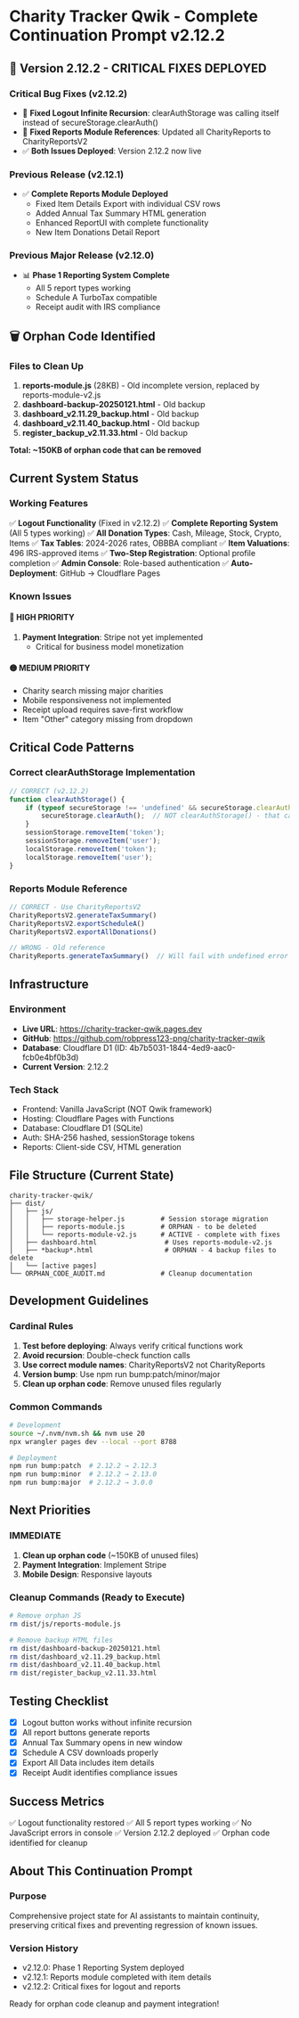 # Charity Tracker Qwik - Complete Continuation Prompt v2.12.2

## 🚨 Version 2.12.2 - CRITICAL FIXES DEPLOYED

### Critical Bug Fixes (v2.12.2)
- 🔴 **Fixed Logout Infinite Recursion**: clearAuthStorage was calling itself instead of secureStorage.clearAuth()
- 🔴 **Fixed Reports Module References**: Updated all CharityReports to CharityReportsV2
- ✅ **Both Issues Deployed**: Version 2.12.2 now live

### Previous Release (v2.12.1)
- ✅ **Complete Reports Module Deployed**
  - Fixed Item Details Export with individual CSV rows
  - Added Annual Tax Summary HTML generation
  - Enhanced ReportUI with complete functionality
  - New Item Donations Detail Report

### Previous Major Release (v2.12.0)
- 📊 **Phase 1 Reporting System Complete**
  - All 5 report types working
  - Schedule A TurboTax compatible
  - Receipt audit with IRS compliance

## 🗑️ Orphan Code Identified

### Files to Clean Up
1. **reports-module.js** (28KB) - Old incomplete version, replaced by reports-module-v2.js
2. **dashboard-backup-20250121.html** - Old backup
3. **dashboard_v2.11.29_backup.html** - Old backup
4. **dashboard_v2.11.40_backup.html** - Old backup
5. **register_backup_v2.11.33.html** - Old backup

**Total: ~150KB of orphan code that can be removed**

## Current System Status

### Working Features
✅ **Logout Functionality** (Fixed in v2.12.2)
✅ **Complete Reporting System** (All 5 types working)
✅ **All Donation Types**: Cash, Mileage, Stock, Crypto, Items
✅ **Tax Tables**: 2024-2026 rates, OBBBA compliant
✅ **Item Valuations**: 496 IRS-approved items
✅ **Two-Step Registration**: Optional profile completion
✅ **Admin Console**: Role-based authentication
✅ **Auto-Deployment**: GitHub → Cloudflare Pages

### Known Issues

#### 🔴 HIGH PRIORITY
1. **Payment Integration**: Stripe not yet implemented
   - Critical for business model monetization

#### 🟡 MEDIUM PRIORITY
- Charity search missing major charities
- Mobile responsiveness not implemented
- Receipt upload requires save-first workflow
- Item "Other" category missing from dropdown

## Critical Code Patterns

### Correct clearAuthStorage Implementation
```javascript
// CORRECT (v2.12.2)
function clearAuthStorage() {
    if (typeof secureStorage !== 'undefined' && secureStorage.clearAuth) {
        secureStorage.clearAuth();  // NOT clearAuthStorage() - that causes recursion!
    }
    sessionStorage.removeItem('token');
    sessionStorage.removeItem('user');
    localStorage.removeItem('token');
    localStorage.removeItem('user');
}
```

### Reports Module Reference
```javascript
// CORRECT - Use CharityReportsV2
CharityReportsV2.generateTaxSummary()
CharityReportsV2.exportScheduleA()
CharityReportsV2.exportAllDonations()

// WRONG - Old reference
CharityReports.generateTaxSummary()  // Will fail with undefined error
```

## Infrastructure

### Environment
- **Live URL**: https://charity-tracker-qwik.pages.dev
- **GitHub**: https://github.com/robpress123-png/charity-tracker-qwik
- **Database**: Cloudflare D1 (ID: 4b7b5031-1844-4ed9-aac0-fcb0e4bf0b3d)
- **Current Version**: 2.12.2

### Tech Stack
- Frontend: Vanilla JavaScript (NOT Qwik framework)
- Hosting: Cloudflare Pages with Functions
- Database: Cloudflare D1 (SQLite)
- Auth: SHA-256 hashed, sessionStorage tokens
- Reports: Client-side CSV, HTML generation

## File Structure (Current State)
```
charity-tracker-qwik/
├── dist/
│   ├── js/
│   │   ├── storage-helper.js         # Session storage migration
│   │   ├── reports-module.js         # ORPHAN - to be deleted
│   │   └── reports-module-v2.js      # ACTIVE - complete with fixes
│   ├── dashboard.html                 # Uses reports-module-v2.js
│   ├── *backup*.html                  # ORPHAN - 4 backup files to delete
│   └── [active pages]
└── ORPHAN_CODE_AUDIT.md              # Cleanup documentation
```

## Development Guidelines

### Cardinal Rules
1. **Test before deploying**: Always verify critical functions work
2. **Avoid recursion**: Double-check function calls
3. **Use correct module names**: CharityReportsV2 not CharityReports
4. **Version bump**: Use npm run bump:patch/minor/major
5. **Clean up orphan code**: Remove unused files regularly

### Common Commands
```bash
# Development
source ~/.nvm/nvm.sh && nvm use 20
npx wrangler pages dev --local --port 8788

# Deployment
npm run bump:patch  # 2.12.2 → 2.12.3
npm run bump:minor  # 2.12.2 → 2.13.0
npm run bump:major  # 2.12.2 → 3.0.0
```

## Next Priorities

### IMMEDIATE
1. **Clean up orphan code** (~150KB of unused files)
2. **Payment Integration**: Implement Stripe
3. **Mobile Design**: Responsive layouts

### Cleanup Commands (Ready to Execute)
```bash
# Remove orphan JS
rm dist/js/reports-module.js

# Remove backup HTML files
rm dist/dashboard-backup-20250121.html
rm dist/dashboard_v2.11.29_backup.html
rm dist/dashboard_v2.11.40_backup.html
rm dist/register_backup_v2.11.33.html
```

## Testing Checklist
- [x] Logout button works without infinite recursion
- [x] All report buttons generate reports
- [x] Annual Tax Summary opens in new window
- [x] Schedule A CSV downloads properly
- [x] Export All Data includes item details
- [x] Receipt Audit identifies compliance issues

## Success Metrics
✅ Logout functionality restored
✅ All 5 report types working
✅ No JavaScript errors in console
✅ Version 2.12.2 deployed
✅ Orphan code identified for cleanup

## About This Continuation Prompt

### Purpose
Comprehensive project state for AI assistants to maintain continuity, preserving critical fixes and preventing regression of known issues.

### Version History
- v2.12.0: Phase 1 Reporting System deployed
- v2.12.1: Reports module completed with item details
- v2.12.2: Critical fixes for logout and reports

Ready for orphan code cleanup and payment integration!